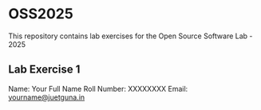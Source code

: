 # OSS2025
This repository contains lab exercises for the Open Source Software Lab - 2025
## Lab Exercise 1
Name: Your Full Name
Roll Number: XXXXXXXX
Email: yourname@juetguna.in

